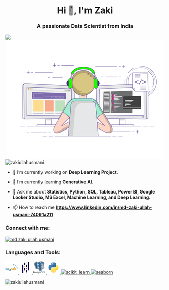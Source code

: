 <h1 align="center">Hi 👋, I'm Zaki</h1>
<h3 align="center">A passionate Data Scientist from India</h3>

<img src="https://github.com/souvikguria98/souvikguria98/blob/master/Hi.gif" width="25"></h2>
<img align="right" alt="GIF" src="https://raw.githubusercontent.com/devSouvik/devSouvik/master/gif3.gif" width="500"/>

<p align="left"> <img src="https://komarev.com/ghpvc/?username=zakiullahusmani&label=Profile%20views&color=0e75b6&style=flat" alt="zakiullahusmani" /> </p>

- 🔭 I’m currently working on **Deep Learning Project.**

- 🌱 I’m currently learning **Generative AI.**

- 💬 Ask me about **Statistics, Python, SQL, Tableau, Power BI, Google Looker Studio, MS Excel, Machine Learning, and Deep Learning.**

- 📫 How to reach me **https://www.linkedin.com/in/md-zaki-ullah-usmani-74091a211**

<h3 align="left">Connect with me:</h3>
<p align="left">
<a href="https://linkedin.com/in/md zaki ullah usmani" target="blank"><img align="center" src="https://raw.githubusercontent.com/rahuldkjain/github-profile-readme-generator/master/src/images/icons/Social/linked-in-alt.svg" alt="md zaki ullah usmani" height="30" width="40" /></a>

<h3 align="left">Languages and Tools:</h3>
<p align="left"> <a href="https://www.mysql.com/" target="_blank" rel="noreferrer"> <img src="https://raw.githubusercontent.com/devicons/devicon/master/icons/mysql/mysql-original-wordmark.svg" alt="mysql" width="40" height="40"/> </a> <a href="https://pandas.pydata.org/" target="_blank" rel="noreferrer"> <img src="https://raw.githubusercontent.com/devicons/devicon/2ae2a900d2f041da66e950e4d48052658d850630/icons/pandas/pandas-original.svg" alt="pandas" width="40" height="40"/> </a> <a href="https://www.postgresql.org" target="_blank" rel="noreferrer"> <img src="https://raw.githubusercontent.com/devicons/devicon/master/icons/postgresql/postgresql-original-wordmark.svg" alt="postgresql" width="40" height="40"/> </a> <a href="https://www.python.org" target="_blank" rel="noreferrer"> <img src="https://raw.githubusercontent.com/devicons/devicon/master/icons/python/python-original.svg" alt="python" width="40" height="40"/> </a> <a href="https://scikit-learn.org/" target="_blank" rel="noreferrer"> <img src="https://upload.wikimedia.org/wikipedia/commons/0/05/Scikit_learn_logo_small.svg" alt="scikit_learn" width="40" height="40"/> </a> <a href="https://seaborn.pydata.org/" target="_blank" rel="noreferrer"> <img src="https://seaborn.pydata.org/_images/logo-mark-lightbg.svg" alt="seaborn" width="40" height="40"/> </a> </p>



<p><img align="center" src="https://github-readme-stats.vercel.app/api/top-langs?username=zakiullahusmani&show_icons=true&locale=en&layout=compact" alt="zakiullahusmani" /></p>
